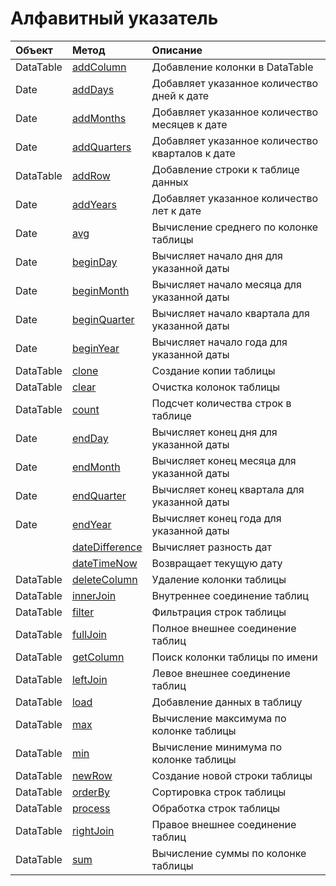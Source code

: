 # Алфавитный указатель

| Объект    | Метод                                             | Описание                                        |
| :-------- | :------------------------------------------------ | :---------------------------------------------- |
| DataTable | [addColumn](dataTable.md#addColumn)               | Добавление колонки в DataTable                  |
| Date      | [addDays](dateFunctions.md#adddays)               | Добавляет указанное количество дней к дате      |
| Date      | [addMonths](dateFunctions.md#addmonths)           | Добавляет указанное количество месяцев к дате   |
| Date      | [addQuarters](dateFunctions.md#addquarters)       | Добавляет указанное количество кварталов к дате |
| DataTable | [addRow](dataTable.md#addrow)                     | Добавление строки к таблице данных              |
| Date      | [addYears](dateFunctions.md#addyears)             | Добавляет указанное количество лет к дате       |
| Date      | [avg](dataTable.md#avg)                           | Вычисление среднего по колонке таблицы          |
| Date      | [beginDay](dateFunctions.md#beginday)             | Вычисляет начало дня для указанной даты         |
| Date      | [beginMonth](dateFunctions.md#beginmonth)         | Вычисляет начало месяца для указанной даты      |
| Date      | [beginQuarter](dateFunctions.md#beginquarter)     | Вычисляет начало квартала для указанной даты    |
| Date      | [beginYear](dateFunctions.md#beginyear)           | Вычисляет начало года для указанной даты        |
| DataTable | [clone](dataTable.md#clone)                       | Создание копии таблицы                          |
| DataTable | [clear](dataTable.md#clear)                       | Очистка колонок таблицы                         |
| DataTable | [count](dataTable.md#count)                       | Подсчет количества строк в таблице              |
| Date      | [endDay](dateFunctions.md#endday)                 | Вычисляет конец дня для указанной даты          |
| Date      | [endMonth](dateFunctions.md#endmonth)             | Вычисляет конец месяца для указанной даты       |
| Date      | [endQuarter](dateFunctions.md#endquarter)         | Вычисляет конец квартала для указанной даты     |
| Date      | [endYear](dateFunctions.md#endyear)               | Вычисляет конец года для указанной даты         |
|           | [dateDifference](dateFunctions.md#datedifference) | Вычисляет разность дат                          |
|           | [dateTimeNow](dateFunctions.md#datetimenow)       | Возвращает текущую дату                         |
| DataTable | [deleteColumn](dataTable.md#deletecolumn)         | Удаление колонки таблицы                        |
| DataTable | [innerJoin](dataTableJoins.md#inner-join)         | Внутреннее соединение таблиц                    |
| DataTable | [filter](dataTable.md#filter)                     | Фильтрация строк таблицы                        |
| DataTable | [fullJoin](dataTableJoins.md#full-join)           | Полное внешнее соединение таблиц                |
| DataTable | [getColumn](dataTable.md#getcolumn)               | Поиск колонки таблицы по имени                  |
| DataTable | [leftJoin](dataTableJoins.md#left-join)           | Левое внешнее соединение таблиц                 |
| DataTable | [load](dataTable.md#load)                         | Добавление данных в таблицу                     |
| DataTable | [max](dataTable#max)                              | Вычисление максимума по колонке таблицы         |
| DataTable | [min](dataTable#min)                              | Вычисление минимума по колонке таблицы          |
| DataTable | [newRow](dataTable.md#newrow)                     | Создание новой строки таблицы                   |
| DataTable | [orderBy](dataTable.md#orderby)                   | Сортировка строк таблицы                        |
| DataTable | [process](dataTable.md#process)                   | Обработка строк таблицы                         |
| DataTable | [rightJoin](dataTableJoins.md#right-join)         | Правое внешнее соединение таблиц                |
| DataTable | [sum](dataTable.md#sum)                           | Вычисление суммы по колонке таблицы             |

